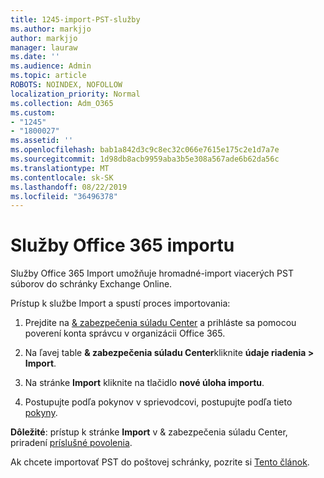 ```yaml
---
title: 1245-import-PST-služby
ms.author: markjjo
author: markjjo
manager: lauraw
ms.date: ''
ms.audience: Admin
ms.topic: article
ROBOTS: NOINDEX, NOFOLLOW
localization_priority: Normal
ms.collection: Adm_O365
ms.custom:
- "1245"
- "1800027"
ms.assetid: ''
ms.openlocfilehash: bab1a842d3c9c8ec32c066e7615e175c2e1d7a7e
ms.sourcegitcommit: 1d98db8acb9959aba3b5e308a567ade6b62da56c
ms.translationtype: MT
ms.contentlocale: sk-SK
ms.lasthandoff: 08/22/2019
ms.locfileid: "36496378"
---
```

# <a name="office-365-import-service"></a>Služby Office 365 importu

Služby Office 365 Import umožňuje hromadné-import viacerých PST súborov do schránky Exchange Online.

Prístup k službe Import a spustí proces importovania:

1. Prejdite na [& zabezpečenia súladu Center](https://protection.office.com) a prihláste sa pomocou poverení konta správcu v organizácii Office 365.

2. Na ľavej table **& zabezpečenia súladu Center**kliknite **údaje riadenia > Import**.

3. Na stránke **Import** kliknite na tlačidlo **nové úloha importu**.

4. Postupujte podľa pokynov v sprievodcovi, postupujte podľa tieto [pokyny](https://docs.microsoft.com/office365/securitycompliance/use-network-upload-to-import-pst-files).

**Dôležité**: prístup k stránke **Import** v & zabezpečenia súladu Center, priradení [príslušné povolenia](https://docs.microsoft.com/office365/securitycompliance/use-network-upload-to-import-pst-files#before-you-begin).

Ak chcete importovať PST do poštovej schránky, pozrite si [Tento článok](https://support.office.com/article/import-email-contacts-and-calendar-from-an-outlook-pst-file-431a8e9a-f99f-4d5f-ae48-ded54b3440ac).
